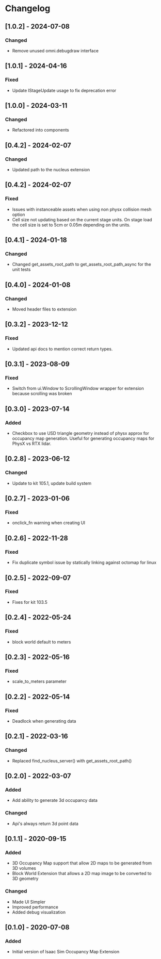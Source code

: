 # Changelog

## [1.0.2] - 2024-07-08
### Changed
- Remove unused omni.debugdraw interface

## [1.0.1] - 2024-04-16
### Fixed
- Update IStageUpdate usage to fix deprecation error

## [1.0.0] - 2024-03-11
### Changed
- Refactored into components

## [0.4.2] - 2024-02-07
### Changed
- Updated path to the nucleus extension

## [0.4.2] - 2024-02-07
### Fixed
- Issues with instanceable assets when using non physx collision mesh option
- Cell size not updating based on the current stage units. On stage load the cell size is set to 5cm or 0.05m depending on the units. 


## [0.4.1] - 2024-01-18
### Changed
- Changed get_assets_root_path to get_assets_root_path_async for the unit tests

## [0.4.0] - 2024-01-08
### Changed
- Moved header files to extension

## [0.3.2] - 2023-12-12
### Fixed
- Updated api docs to mention correct return types.

## [0.3.1] - 2023-08-09
### Fixed
- Switch from ui.Window to ScrollingWindow wrapper for extension because scrolling was broken

## [0.3.0] - 2023-07-14
### Added
- Checkbox to use USD triangle geometry instead of physx approx for occupancy map generation. Useful for generating occupancy maps for PhysX vs RTX lidar. 

## [0.2.8] - 2023-06-12
### Changed
- Update to kit 105.1, update build system

## [0.2.7] - 2023-01-06
### Fixed
- onclick_fn warning when creating UI

## [0.2.6] - 2022-11-28
### Fixed
- Fix duplicate symbol issue by statically linking against octomap for linux

## [0.2.5] - 2022-09-07
### Fixed
- Fixes for kit 103.5
## [0.2.4] - 2022-05-24

### Fixed
- block world default to meters

## [0.2.3] - 2022-05-16

### Fixed
- scale_to_meters parameter

## [0.2.2] - 2022-05-14

### Fixed
- Deadlock when generating data

## [0.2.1] - 2022-03-16

### Changed
- Replaced find_nucleus_server() with get_assets_root_path()

## [0.2.0] - 2022-03-07

### Added
- Add ability to generate 3d occupancy data

### Changed
- Api's always return 3d point data

## [0.1.1] - 2020-09-15

### Added

- 3D Occupancy Map support that allow 2D maps to be generated from 3D volumes
- Block World Extension that allows a 2D map image to be converted to 3D geometry

### Changed

- Made UI Simpler
- Improved performance
- Added debug visualization

## [0.1.0] - 2020-07-08

### Added
- Initial version of Isaac Sim Occupancy Map Extension
